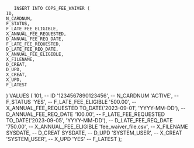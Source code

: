        INSERT INTO COPS_FEE_WAIVER (
    ID, 
    N_CARDNUM, 
    F_STATUS, 
    F_LATE_FEE_ELIGIBLE, 
    X_ANNUAL_FEE_REQUESTED, 
    D_ANNUAL_FEE_REQ_DATE, 
    F_LATE_FEE_REQUESTED, 
    D_LATE_FEE_REQ_DATE, 
    X_ANNUAL_FEE_ELIGIBLE, 
    X_FILENAME, 
    D_CREAT, 
    D_UPD, 
    X_CREAT, 
    X_UPD, 
    F_LATEST
) 
VALUES (
    101,                                   -- ID
    '1234567890123456',                    -- N_CARDNUM
    'ACTIVE',                              -- F_STATUS
    'YES',                                 -- F_LATE_FEE_ELIGIBLE
    '500.00',                              -- X_ANNUAL_FEE_REQUESTED
    TO_DATE('2023-09-01', 'YYYY-MM-DD'),   -- D_ANNUAL_FEE_REQ_DATE
    '100.00',                              -- F_LATE_FEE_REQUESTED
    TO_DATE('2023-09-05', 'YYYY-MM-DD'),   -- D_LATE_FEE_REQ_DATE
    '750.00',                              -- X_ANNUAL_FEE_ELIGIBLE
    'fee_waiver_file.csv',                 -- X_FILENAME
    SYSDATE,                               -- D_CREAT
    SYSDATE,                               -- D_UPD
    'SYSTEM_USER',                         -- X_CREAT
    'SYSTEM_USER',                         -- X_UPD
    'YES'                                  -- F_LATEST
);
